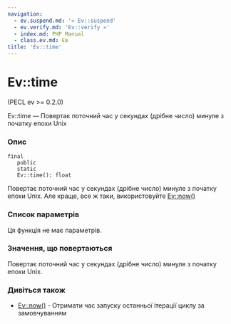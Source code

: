 ```yaml
---
navigation:
  - ev.suspend.md: '« Ev::suspend'
  - ev.verify.md: 'Ev::verify »'
  - index.md: PHP Manual
  - class.ev.md: Єв
title: 'Ev::time'
---
```

# Ev::time

(PECL ev >= 0.2.0)

Ev::time — Повертає поточний час у секундах (дрібне число) минуле з початку епохи Unix

### Опис

```methodsynopsis
final
   public
   static
   Ev::time(): float
```

Повертає поточний час у секундах (дрібне число) минуле з початку епохи Unix. Але краще, все ж таки, використовуйте [Ev::now()](ev.now.md)

### Список параметрів

Ця функція не має параметрів.

### Значення, що повертаються

Повертає поточний час у секундах (дрібне число) минуле з початку епохи Unix.

### Дивіться також

-   [Ev::now()](ev.now.md) - Отримати час запуску останньої ітерації циклу за замовчуванням
